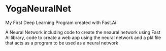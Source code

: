 # YogaNeuralNet
My First Deep Learning Program created with Fast.Ai

A Neural Network including code to create the neaural network using Fast Ai library, code to create a web app using the neural network and a pkl file that acts as a program to be used as a neural network 
